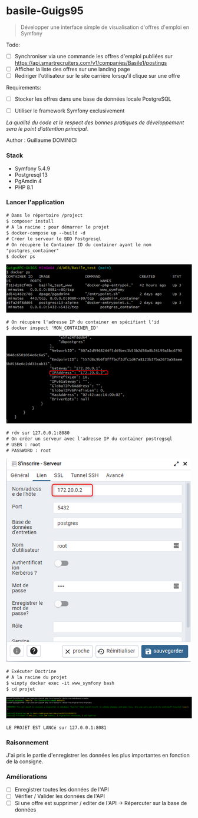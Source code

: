# basile-Guigs95

> Développer une interface simple de visualisation d'offres d'emploi en Symfony

Todo:
- [ ] Synchroniser via une commande les offres d'emploi publiées sur https://api.smartrecruiters.com/v1/companies/Basile1/postings
- [ ] Afficher la liste des offres sur une landing page
- [ ] Rediriger l'utilisateur sur le site carrière lorsqu'il clique sur une offre

Requirements:
- [ ] Stocker les offres dans une base de données locale PostgreSQL
- [ ] Utiliser le framework Symfony exclusivement


*La qualité du code et le respect des bonnes pratiques de développement sera le point d'attention principal.*

Author : Guillaume DOMINICI
### Stack
- Symfony 5.4.9
- Postgresql 13
- PgAmdin 4
- PHP 8.1

### Lancer l'application
```
# Dans le répertoire /project
$ composer install
# A la racine : pour démarrer le projet
$ docker-compose up --build -d
# Créer le serveur le BDD Postgresql
# On récupère le Container ID du container ayant le nom "postgres_container"
$ docker ps
```

<img src="tutorials/2022-11-20_14h03_17.png">

```
# On récupère l'adresse IP du container en spécifiant l'id
$ docker inspect 'MON_CONTAINER_ID'
```

<img src="tutorials/2022-11-20_14h05_47.png">

```
# rdv sur 127.0.0.1:8080 
# On créer un serveur avec l'adresse IP du container postregsql
# USER : root
# PASSWORD : root 
```

<img src="tutorials/2022-11-20_14h23_43.png">

```
# Exécuter Doctrine
# A la racine du projet 
$ winpty docker exec -it www_symfony bash
$ cd projet
```

<img src="tutorials/2022-11-20_14h08_19.png">

```
LE PROJET EST LANCé sur 127.0.0.1:8081
```

### Raisonnement
J'ai pris le partie d'enregistrer les données les plus importantes en fonction de la consigne. 

### Améliorations
- [ ] Enregistrer toutes les données de l'API
- [ ] Vérifier / Valider les données de l'API
- [ ] Si une offre est supprimer / editer de l'API -> Répercuter sur la base de données
